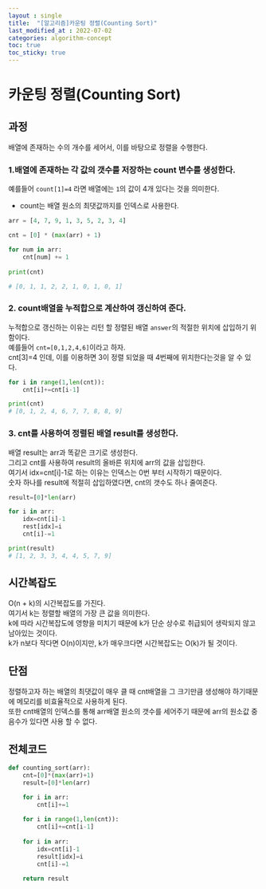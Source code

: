 ```yaml
---
layout : single
title:  "[알고리즘]카운팅 정렬(Counting Sort)"
last_modified_at : 2022-07-02
categories: algorithm-concept
toc: true
toc_sticky: true
---
```


# 카운팅 정렬(Counting Sort)

## 과정
배열에 존재하는 수의 개수를 세어서, 이를 바탕으로 정렬을 수행한다.  

### 1.배열에 존재하는 각 값의 갯수를 저장하는 count 변수를 생성한다.
예를들어 `count[1]=4` 라면 배열에는 `1`의 값이 4개 있다는 것을 의미한다.

- count는 배열 원소의 최댓값까지를 인덱스로 사용한다.

```python
arr = [4, 7, 9, 1, 3, 5, 2, 3, 4]

cnt = [0] * (max(arr) + 1)

for num in arr:
    cnt[num] += 1
    
print(cnt)

# [0, 1, 1, 2, 2, 1, 0, 1, 0, 1]
```

### 2. count배열을 누적합으로 계산하여 갱신하여 준다.  
누적합으로 갱신하는 이유는 리턴 할 정렬된 배열 `answer`의 적절한 위치에 삽입하기 위함이다.  
예를들어 `cnt=[0,1,2,4,6]`이라고 하자.  
cnt[3]=4 인데, 이를 이용하면 3이 정렬 되었을 때 4번째에 위치한다는것을 알 수 있다.

```python
for i in range(1,len(cnt)):
    cnt[i]+=cnt[i-1]

print(cnt)
# [0, 1, 2, 4, 6, 7, 7, 8, 8, 9]
```

### 3. cnt를 사용하여 정렬된 배열 result를 생성한다.
배열 result는 arr과 똑같은 크기로 생성한다.  
그리고 cnt를 사용하여 result의 올바른 위치에 arr의 값을 삽입한다.  
여기서 idx=cnt[i]-1로 하는 이유는 인덱스는 0번 부터 시작하기 때문이다.   
숫자 하나를 result에 적절히 삽입하였다면, cnt의 갯수도 하나 줄여준다.  
```python
result=[0]*len(arr)

for i in arr:
    idx=cnt[i]-1
    rest[idx]=i
    cnt[i]-=1

print(result)
# [1, 2, 3, 3, 4, 4, 5, 7, 9]
```

## 시간복잡도
 O(n + k)의 시간복잡도를 가진다.  
 여기서 k는 정렬할 배열의 가장 큰 값을 의미한다.  
 k에 따라 시간복잡도에 영향을 미치기 때문에 k가 단순 상수로 취급되어 생락되지 않고 남아있는 것이다.    
 k가 n보다 작다면 O(n)이지만, k가 매우크다면 시간복잡도는 O(k)가 될 것이다.

## 단점
정렬하고자 하는 배열의 최댓값이 매우 클 때 cnt배열을 그 크기만큼 생성해야 하기때문에 메모리를 비효율적으로 사용하게 된다.    
또한 cnt배열의 인덱스를 통해 arr배열 원소의 갯수를 세어주기 때문에 arr의 원소값 중 음수가 있다면 사용 할 수 없다.

## 전체코드

```python
def counting_sort(arr):
    cnt=[0]*(max(arr)+1)
    result=[0]*len(arr)

    for i in arr:
        cnt[i]+=1
    
    for i in range(1,len(cnt)):
        cnt[i]+=cnt[i-1]
    
    for i in arr:
        idx=cnt[i]-1
        result[idx]=i
        cnt[i]-=1
    
    return result
```